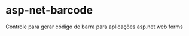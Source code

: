 asp-net-barcode
===============

Controle para gerar código de barra para aplicações asp.net web forms